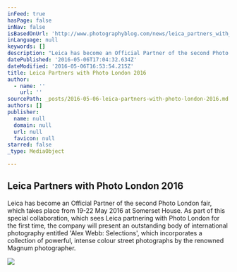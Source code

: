 ```yaml
---
inFeed: true
hasPage: false
inNav: false
isBasedOnUrl: 'http://www.photographyblog.com/news/leica_partners_with_photo_london_2016/'
inLanguage: null
keywords: []
description: "Leica has become an Official Partner of the second Photo London fair, which takes place from 19-22 May 2016 at Somerset House. As part of this special collaboration, which sees Leica partnering with Photo London for the first time, the company will present an outstanding body of international photography entitled 'Alex Webb: Selections', which incorporates a collection of powerful, intense colour street photographs by the renowned Magnum photographer."
datePublished: '2016-05-06T17:04:32.634Z'
dateModified: '2016-05-06T16:53:54.215Z'
title: Leica Partners with Photo London 2016
author:
  - name: ''
    url: ''
sourcePath: _posts/2016-05-06-leica-partners-with-photo-london-2016.md
authors: []
publisher:
  name: null
  domain: null
  url: null
  favicon: null
starred: false
_type: MediaObject

---
```

<article style=""><h1>Leica Partners with Photo London 2016</h1><p>Leica has become an Official Partner of the second Photo London fair, which takes place from 19-22 May 2016 at Somerset House. As part of this special collaboration, which sees Leica partnering with Photo London for the first time, the company will present an outstanding body of international photography entitled 'Alex Webb: Selections', which incorporates a collection of powerful, intense colour street photographs by the renowned Magnum photographer.</p><img src="https://s3-us-west-2.amazonaws.com/the-grid-img/p/67ded533cc169ad575509f12097611f96ae50176.jpg" /></article>